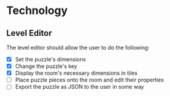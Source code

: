# Technology

## Level Editor

The level editor should allow the user to do the following:

- [x] Set the puzzle's dimensions
- [x] Change the puzzle's key
- [x] Display the room's necessary dimensions in tiles
- [ ] Place puzzle pieces onto the room and edit their properties
- [ ] Export the puzzle as JSON to the user in some way